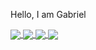 Hello, I am Gabriel

<a href="https://github.com/anuraghazra/github-readme-stats">
  <img align="center" src="https://github-readme-stats.vercel.app/api?username=GabrielTonhatti&count_private=true&show_icons=true&theme=dracula&hide_border=true&include_all_commits=true" />
</a>
<a href="https://github.com/anuraghazra/github-readme-stats">
  <img align="center" src="https://github-readme-stats.vercel.app/api/top-langs/?username=GabrielTonhatti&theme=dracula" />
</a>

<a href="https://github.com/anuraghazra/github-readme-stats">
<img align="center" src="https://github-readme-stats.vercel.app/api/wakatime?username=GabrielTonhatti&theme=dracula" />
</a>

<a href="https://github.com/GabrielTonhatti/Estudos-JavaScript">
  <img align="center" src="https://github-readme-stats.vercel.app/api/pin/?username=GabrielTonhatti&repo=Estudos-JavaScript&theme=dracula&show_owner=true" />
</a>